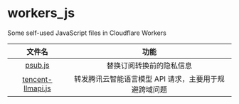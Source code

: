 # workers_js

Some self-used JavaScript files in Cloudflare Workers

| 文件名 | 功能 |
| :----: | :--: |
| [psub.js](https://github.com/Ablazy/workers_js/blob/main/psub.js) | 替换订阅转换前的隐私信息 |
| [tencent-llmapi.js](https://github.com/Ablazy/workers_js/blob/main/tencent-llmapi.js) | 转发腾讯云智能语言模型 API 请求，主要用于规避跨域问题 |


